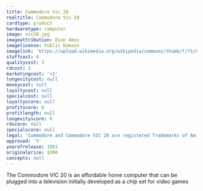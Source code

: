 ```yaml
---
title: Commodore Vic 20
realtitle: Commodore Vic 20
cardtype: product
hardwaretype: computer
image: vic20.jpg
imageattribution: Evan Amos
imagelicense: Public Domain
imagelink: 'https://upload.wikimedia.org/wikipedia/commons/thumb/f/f1/Commodore-VIC-20-FL.jpg/800px-Commodore-VIC-20-FL.jpg'
staffcost: 4
qualitycost: 3
rdcost: 3
marketingcost: '+2'
longevitycost: null
moneycost: null
loyaltycost: null
specialcost: null
loyaltyscore: null
profitscore: 6
profitlength: null
longevityscore: 6
rdscore: null
specialscore: null
legal: 'Commodore and Commodore VIC 20 are registered Trademarks of Amiga, Inc.'
approved: 'Y'
yearofrelease: 1981
originalprice: $300
concepts: null
---
```


The Commodore VIC 20 is an affordable home computer that can be plugged into a television initially developed as a chip set for video games
